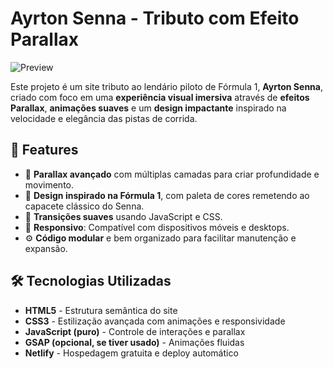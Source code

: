 # Ayrton Senna - Tributo com Efeito Parallax

![Preview](https://ayrtonsennaa.netlify.app/preview-image.jpg) <!-- Troque pelo link real da imagem caso tenha -->

Este projeto é um site tributo ao lendário piloto de Fórmula 1, **Ayrton Senna**, criado com foco em uma **experiência visual imersiva** através de **efeitos Parallax**, **animações suaves** e um **design impactante** inspirado na velocidade e elegância das pistas de corrida.

## 🌟 Features

- 🎯 **Parallax avançado** com múltiplas camadas para criar profundidade e movimento.
- 🎨 **Design inspirado na Fórmula 1**, com paleta de cores remetendo ao capacete clássico do Senna.
- 🏁 **Transições suaves** usando JavaScript e CSS.
- 📱 **Responsivo**: Compatível com dispositivos móveis e desktops.
- ⚙️ **Código modular** e bem organizado para facilitar manutenção e expansão.

## 🛠️ Tecnologias Utilizadas

- **HTML5** - Estrutura semântica do site
- **CSS3** - Estilização avançada com animações e responsividade
- **JavaScript (puro)** - Controle de interações e parallax
- **GSAP (opcional, se tiver usado)** - Animações fluidas
- **Netlify** - Hospedagem gratuita e deploy automático
